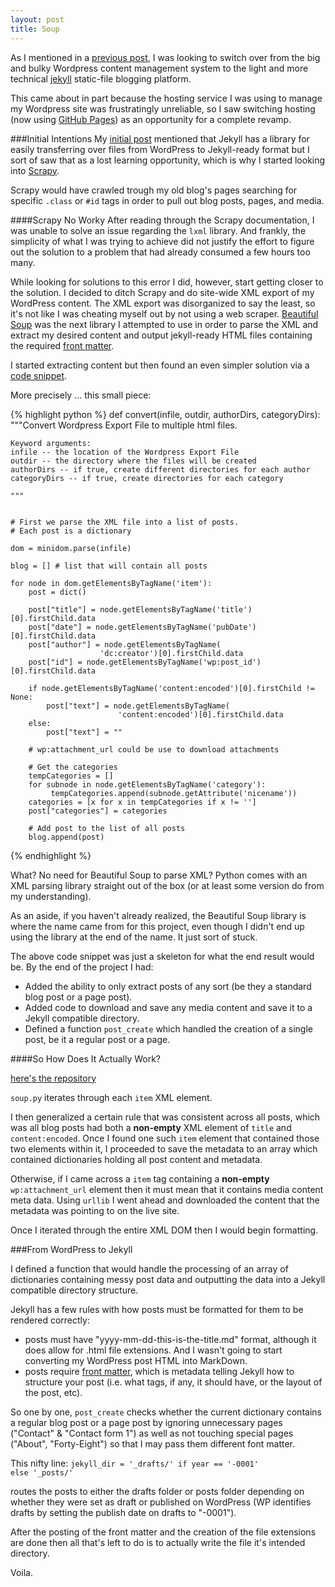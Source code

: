 ```yaml
---
layout: post
title: Soup
---
```


As I mentioned in a [previous post](http://giorgiodelgado.ca/2015/07/06/Renovations-2.0/), I was looking to switch over from the big and bulky Wordpress content management system to the light and more technical [jekyll](http://jekyllrb.com/) static-file blogging platform. 

This came about in part because the hosting service I was using to manage my Wordpress site was frustratingly unreliable, so I saw switching hosting (now using [GitHub Pages](https://pages.github.com/)) as an opportunity for a complete revamp.

###Initial Intentions
My [initial post](/2015/07/06/Renovations-2.0/) mentioned that Jekyll has a library for easily transferring over files from WordPress to Jekyll-ready format but I sort of saw that as a lost learning opportunity, which is why I started looking into [Scrapy](http://scrapy.org/).

Scrapy would have crawled trough my old blog's pages searching for specific <code>.class</code> or <code>#id</code> tags in order to pull out blog posts, pages, and media. 

####Scrapy No Worky
After reading through the Scrapy documentation, I was unable to solve an issue regarding the <code>lxml</code> library. And frankly, the simplicity of what I was trying to achieve did not justify the effort to figure out the solution to a problem that had already consumed a few hours too many. 

While looking for solutions to this error I did, however, start getting closer to the solution. I decided to ditch Scrapy and do site-wide XML export of my WordPress content. The XML export was disorganized to say the least, so it's not like I was cheating myself out by not using a web scraper. [Beautiful Soup](http://www.crummy.com/software/BeautifulSoup/) was the next library I attempted to use in order to parse the XML and extract my desired content and output jekyll-ready HTML files containing the required [front matter](http://jekyllrb.com/docs/frontmatter/).

I started extracting content but then found an even simpler solution via a [code snippet](https://code.activestate.com/recipes/551792-convert-wordpress-export-file-to-multiple-html-fil/).

More precisely ... this small piece: 

{% highlight python %}
def convert(infile, outdir, authorDirs, categoryDirs):
    """Convert Wordpress Export File to multiple html files.
    
    Keyword arguments:
    infile -- the location of the Wordpress Export File
    outdir -- the directory where the files will be created
    authorDirs -- if true, create different directories for each author
    categoryDirs -- if true, create directories for each category
    
    """
    
    
    # First we parse the XML file into a list of posts.
    # Each post is a dictionary
    
    dom = minidom.parse(infile)

    blog = [] # list that will contain all posts

    for node in dom.getElementsByTagName('item'):
    	post = dict()

    	post["title"] = node.getElementsByTagName('title')[0].firstChild.data
    	post["date"] = node.getElementsByTagName('pubDate')[0].firstChild.data
    	post["author"] = node.getElementsByTagName(
    	                'dc:creator')[0].firstChild.data
    	post["id"] = node.getElementsByTagName('wp:post_id')[0].firstChild.data
    	
    	if node.getElementsByTagName('content:encoded')[0].firstChild != None:
    	    post["text"] = node.getElementsByTagName(
    	                    'content:encoded')[0].firstChild.data
    	else:
    	    post["text"] = ""
    	
    	# wp:attachment_url could be use to download attachments

    	# Get the categories
    	tempCategories = []
    	for subnode in node.getElementsByTagName('category'):
    		 tempCategories.append(subnode.getAttribute('nicename'))
    	categories = [x for x in tempCategories if x != '']
    	post["categories"] = categories 

    	# Add post to the list of all posts
    	blog.append(post)
{% endhighlight %}


What? No need for Beautiful Soup to parse XML? Python comes with an XML parsing library straight out of the box (or at least some version do from my understanding). 

As an aside, if you haven't already realized, the Beautiful Soup library is where the name came from for this project, even though I didn't end up using the library at the end of the name. It just sort of stuck. 


The above code snippet was just a skeleton for what the end result would be. By the end of the project I had: 
* Added the ability to only extract posts of any sort (be they a standard blog post or a page post). 
* Added code to download and save any media content and save it to a Jekyll compatible directory. 
* Defined a function <code>post_create</code> which handled the creation of a single post, be it a regular post or a page.



####So How Does It Actually Work?

[here's the repository](https://github.com/gDelgado14/soup)

<code>soup.py</code> iterates through each <code>item</code> XML element.

I then generalized a certain rule that was consistent across all posts, which was all blog posts had both a **non-empty** XML element of <code>title</code> and <code>content:encoded</code>. Once I found one such <code>item</code> element that contained those two elements within it, I proceeded to save the metadata to an array which contained dictionaries holding all post content and metadata. 

Otherwise, if I came across a <code>item</code> tag containing a **non-empty** <code>wp:attachment_url</code> element then it must mean that it contains media content meta data. Using <code>urllib</code> I went ahead and downloaded the content that the metadata was pointing to on the live site. 

Once I iterated through the entire XML DOM then I would begin formatting. 


###From WordPress to Jekyll

I defined a function that would handle the processing of an array of dictionaries containing messy post data and outputting the data into a Jekyll compatible directory structure. 

Jekyll has a few rules with how posts must be formatted for them to be rendered correctly: 

- posts must have "yyyy-mm-dd-this-is-the-title.md" format, although it does allow for .html file extensions. And I wasn't going to start converting my WordPress post HTML into MarkDown.
- posts require [front matter](http://jekyllrb.com/docs/frontmatter/), which is metadata telling Jekyll how to structure your post (i.e. what tags, if any, it should have, or the layout of the post, etc).

So one by one, <code>post_create</code> checks whether the current dictionary contains a regular blog post or a page post by ignoring unnecessary pages ("Contact" & "Contact form 1") as well as not touching special pages ("About", "Forty-Eight") so that I may pass them different font matter. 

This nifty line: 
<code>jekyll_dir = '_drafts/' if year == '-0001' else '_posts/'</code>

routes the posts to either the drafts folder or posts folder depending on whether they were set as draft or published on WordPress (WP identifies drafts by setting the publish date on drafts to "-0001"). 

After the posting of the front matter and the creation of the file extensions are done then all that's left to do is to actually write the file it's intended directory. 

Voila. 








 
